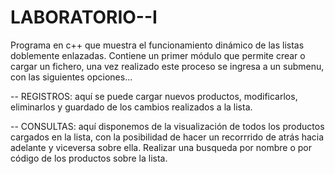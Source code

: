 # LABORATORIO--I

Programa en c++ que muestra el funcionamiento dinámico de las listas doblemente enlazadas.
Contiene un primer módulo que permite crear o cargar un fichero, una vez realizado este proceso
se ingresa a un submenu, con las siguientes opciones...

-- REGISTROS: aquí se puede cargar nuevos productos, modificarlos, eliminarlos y guardado de los cambios 
realizados a la lista.

-- CONSULTAS: aquí disponemos de la visualización de todos los productos cargados en la lista,
con la posibilidad de hacer un recorrrido de atrás hacia adelante y viceversa sobre ella.
Realizar una busqueda por nombre o por código de los productos sobre la lista.